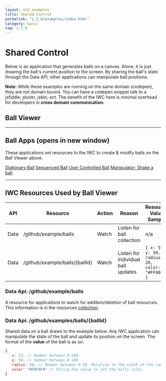 ```yaml
---
layout: old_examples
title: Shared Control
permalink: "1.2.0/examples/index.html"
category: basic
tag: 1.2.0
---
```


# Shared Control
Below is an application that generates balls on a canvas. Alone, it is just
drawing the ball's current position to the screen. By sharing the ball's state
through the Data API, other applications can manipulate ball positions.

**Note:** While these examples are running on the same domain (codepen), they
are not domain bound. You can have a codepen snippet talk to a jsfiddle, plunkr,
jsbin, ect. The benefit of the IWC here is minimal overhead for developers
in **cross domain communication**.

## Ball Viewer
<p data-height="500" data-theme-id="0" data-slug-hash="wMqPLj" data-default-tab="Result" data-user="Kevin-K" class='codepen'>


***

## Ball Apps (opens in new window)
These applications set resources to the IWC to create & modify balls on the Ball Viewer above.
<div class="app-list">
    <a href="#"  onClick="openPopup('gPxowz','Stationary Ball');return false;" >Stationary Ball</a>
    <a href="#"  onClick="openPopup('obepBW','Sequenced Ball');return false;" >Sequenced Ball</a>
    <a href="#"  onClick="openPopup('gPxomK','User Controlled');return false;" >User Controlled Ball</a>
    <a href="#"  onClick="openPopup('XXaVad','Shaker');return false;" >Manipulator: Shake a ball</a>
</div>

<script type="text/javascript">
    var openPopup = function(hash,title,height,width){
        if(!hash) {
            return;
        }
        title = title || '';
        height = height || 600;
        width = width || 500;
        var settings = "height=" + height + ", width=" + width;
        window.open('popupPen.html?title=' + title + '&hash='+hash, hash, settings);
    };
</script>

***

## IWC Resources Used by Ball Viewer
| API | Resource | Action | Reason| Resource Value Sample |
|-----|----------|------------|---|----------------------|
| Data| /github/example/balls| Watch | Listen for ball collection|  n/a |
| Data| /github/example/balls/{ballId}| Watch | Listen for individual ball updates|  ``` { x: 50, y: 50, radius: 20, color: "#FF0000" } ``` |

### Data Api: /github/example/balls
A resource for applications to watch for addition/deletion of ball resources. This information is in the resources
[collection](../tutorial/05_collections.html).


### Data Api: /github/examples/balls/{ballId}
Shared data on a ball drawn to the example below. Any IWC application can manipulate the state of the ball and update
its position on the screen.  The format of the **value** of the ball is as so:

``` js
{
   x: 12, // Number between 0-100
   y: 50, // Number between 0-100
   radius: 20, // Number between 0-50. Relative to the width of the canvas
   color: "#F0F0F0" // String hex value to set the balls color
}
```
